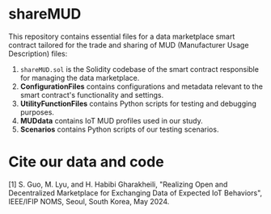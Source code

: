 # shareMUD

This repository contains essential files for a data marketplace smart contract tailored for the trade and sharing of MUD (Manufacturer Usage Description) files:

1. ```shareMUD.sol``` is the Solidity codebase of the smart contract responsible for managing the data marketplace.
2. **ConfigurationFiles** contains configurations and metadata relevant to the smart contract's functionality and settings.
3. **UtilityFunctionFiles** contains Python scripts for testing and debugging purposes.
4. **MUDdata** contains IoT MUD profiles used in our study.
5. **Scenarios** contains Python scripts of our testing scenarios.

# Cite our data and code
<a id="1">[1]</a> 
S. Guo, M. Lyu, and H. Habibi Gharakheili, "Realizing Open and Decentralized Marketplace for Exchanging Data of Expected IoT Behaviors", IEEE/IFIP NOMS, Seoul, South Korea, May 2024.
